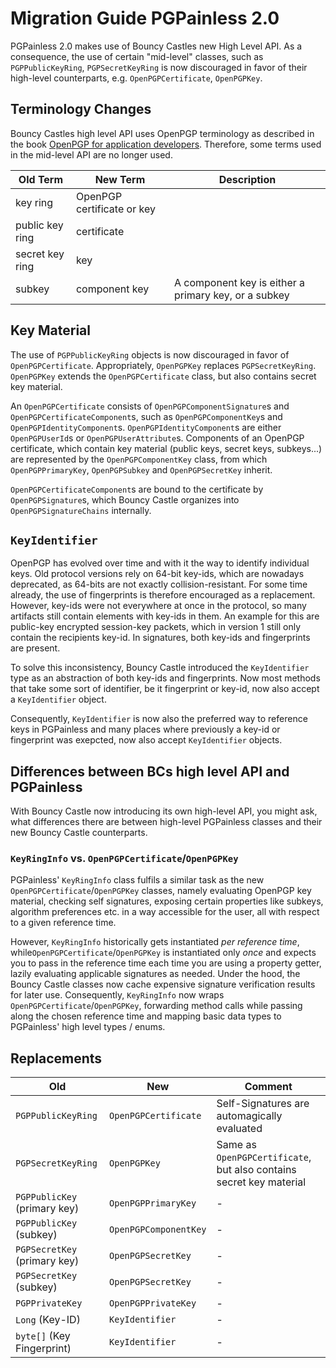 # Migration Guide PGPainless 2.0

PGPainless 2.0 makes use of Bouncy Castles new High Level API.
As a consequence, the use of certain "mid-level" classes, such as `PGPPublicKeyRing`, `PGPSecretKeyRing` is now
discouraged in favor of their high-level counterparts, e.g. `OpenPGPCertificate`, `OpenPGPKey`.

## Terminology Changes

Bouncy Castles high level API uses OpenPGP terminology as described in the book [OpenPGP for application developers](https://openpgp.dev/book/).
Therefore, some terms used in the mid-level API are no longer used.

| Old Term        | New Term                   | Description                                          |
|-----------------|----------------------------|------------------------------------------------------|
| key ring        | OpenPGP certificate or key |                                                      |
| public key ring | certificate                |                                                      |
| secret key ring | key                        |                                                      |
| subkey          | component key              | A component key is either a primary key, or a subkey |


## Key Material

The use of `PGPPublicKeyRing` objects is now discouraged in favor of `OpenPGPCertificate`.
Appropriately, `OpenPGPKey` replaces `PGPSecretKeyRing`. `OpenPGPKey` extends the `OpenPGPCertificate` class, but also
contains secret key material.

An `OpenPGPCertificate` consists of `OpenPGPComponentSignature`s and `OpenPGPCertificateComponent`s,
such as `OpenPGPComponentKey`s and `OpenPGPIdentityComponent`s.
`OpenPGPIdentityComponent`s are either `OpenPGPUserId`s or `OpenPGPUserAttribute`s.
Components of an OpenPGP certificate, which contain key material (public keys, secret keys, subkeys...) are represented
by the `OpenPGPComponentKey` class, from which `OpenPGPPrimaryKey`, `OpenPGPSubkey` and `OpenPGPSecretKey` inherit.

`OpenPGPCertificateComponent`s are bound to the certificate by `OpenPGPSignature`s, which Bouncy Castle organizes into
`OpenPGPSignatureChains` internally.

## `KeyIdentifier`
OpenPGP has evolved over time and with it the way to identify individual keys.
Old protocol versions rely on 64-bit key-ids, which are nowadays deprecated, as 64-bits are not exactly collision-resistant.
For some time already, the use of fingerprints is therefore encouraged as a replacement.
However, key-ids were not everywhere at once in the protocol, so many artifacts still contain elements with key-ids in them.
An example for this are public-key encrypted session-key packets, which in version 1 still only contain the recipients
key-id.
In signatures, both key-ids and fingerprints are present.

To solve this inconsistency, Bouncy Castle introduced the `KeyIdentifier` type as an abstraction of both key-ids and fingerprints.
Now most methods that take some sort of identifier, be it fingerprint or key-id, now also accept a `KeyIdentifier` object.

Consequently, `KeyIdentifier` is now also the preferred way to reference keys in PGPainless and many places where previously
a key-id or fingerprint was exepcted, now also accept `KeyIdentifier` objects.

## Differences between BCs high level API and PGPainless

With Bouncy Castle now introducing its own high-level API, you might ask, what differences there are between
high-level PGPainless classes and their new Bouncy Castle counterparts.

### `KeyRingInfo` vs. `OpenPGPCertificate`/`OpenPGPKey`

PGPainless' `KeyRingInfo` class fulfils a similar task as the new `OpenPGPCertificate`/`OpenPGPKey` classes,
namely evaluating OpenPGP key material, checking self signatures, exposing certain properties like
subkeys, algorithm preferences etc. in a way accessible for the user, all with respect to a given reference time.

However, `KeyRingInfo` historically gets instantiated *per reference time*, while`OpenPGPCertificate`/`OpenPGPKey`
is instantiated only *once* and expects you to pass in the reference time each time you are using a
property getter, lazily evaluating applicable signatures as needed.
Under the hood, the Bouncy Castle classes now cache expensive signature verification results for later use.
Consequently, `KeyRingInfo` now wraps `OpenPGPCertificate`/`OpenPGPKey`, forwarding method calls while passing along
the chosen reference time and mapping basic data types to PGPainless' high level types / enums.

## Replacements

| Old                          | New                   | Comment                                                             |
|------------------------------|-----------------------|---------------------------------------------------------------------|
| `PGPPublicKeyRing`           | `OpenPGPCertificate`  | Self-Signatures are automagically evaluated                         |
| `PGPSecretKeyRing`           | `OpenPGPKey`          | Same as `OpenPGPCertificate`, but also contains secret key material |
| `PGPPublicKey` (primary key) | `OpenPGPPrimaryKey`   | -                                                                   |
| `PGPPublicKey` (subkey)      | `OpenPGPComponentKey` | -                                                                   |
| `PGPSecretKey` (primary key) | `OpenPGPSecretKey`    | -                                                                   |
| `PGPSecretKey` (subkey)      | `OpenPGPSecretKey`    | -                                                                   |
| `PGPPrivateKey`              | `OpenPGPPrivateKey`   | -                                                                   |
| `Long` (Key-ID)              | `KeyIdentifier`       | -                                                                   |
| `byte[]` (Key Fingerprint)   | `KeyIdentifier`       | -                                                                   |